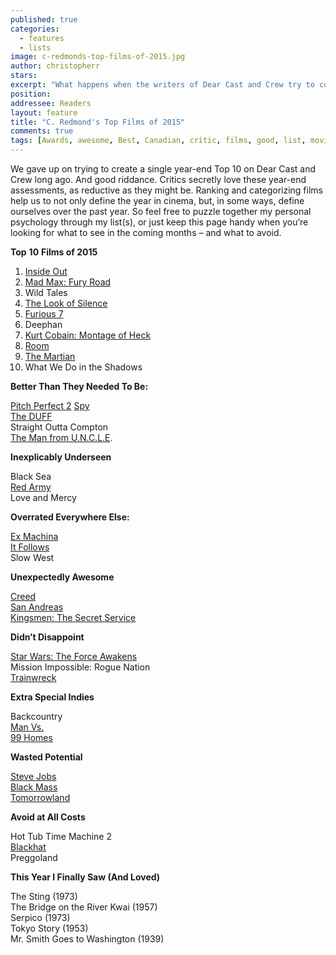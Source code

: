 ```yaml
---
published: true
categories:
  - features
  - lists
image: c-redmonds-top-films-of-2015.jpg
author: christopherr
stars: 
excerpt: "What happens when the writers of Dear Cast and Crew try to come to a consensus about the year's best films? We don't bother to try."
position: 
addressee: Readers
layout: feature
title: "C. Redmond's Top Films of 2015"
comments: true
tags: [Awards, awesome, Best, Canadian, critic, films, good, list, movies, Top films 2015, worst, year end]
---
```

We gave up on trying to create a single year-end Top 10 on Dear Cast and Crew long ago. And good riddance.  Critics secretly love these year-end assessments, as reductive as they might be. Ranking and categorizing films help us to not only define the year in cinema, but, in some ways, define ourselves over the past year. So feel free to puzzle together my personal psychology through my list(s), or just keep this page handy when you’re looking for what to see in the coming months – and what to avoid.

**Top** **10** **Films of 2015**

1. [Inside Out](http://www.dearcastandcrew.com/content/2015/6/22/inside-out.html)
1. [Mad Max: Fury Road](http://www.dearcastandcrew.com/content/2015/5/20/mad-max-fury-road.html)
1. Wild Tales
1. [The Look of Silence](http://www.dearcastandcrew.com/content/2014/9/10/tiff-postcard-4-the-look-of-silence.html)
1. [Furious 7](http://www.dearcastandcrew.com/content/2015/4/7/furious-7.html)
1. Deephan
1. [Kurt Cobain: Montage of Heck](http://www.dearcastandcrew.com/content/2015/5/13/kurt-cobain-montage-of-heck.html)
1. [Room](http://www.dearcastandcrew.com/content/2015/11/23/room.html)
1. [The Martian](http://www.dearcastandcrew.com/content/2015/10/6/the-martian.html)
1. What We Do in the Shadows

**Better Than They Needed To Be:**

[Pitch Perfect 2](http://www.dearcastandcrew.com/content/2015/5/15/pitch-perfect-2.html)
[Spy](http://www.dearcastandcrew.com/content/2015/6/4/spy.html)  
[The DUFF](http://www.dearcastandcrew.com/content/2015/2/25/the-duff.html)  
Straight Outta Compton  
[The Man from U.N.C.L.E](http://www.dearcastandcrew.com/content/2015/8/16/the-man-from-uncle.html).

**Inexplicably Underseen**

Black Sea  
[Red Army](http://www.dearcastandcrew.com/content/2014/9/7/tiff-postcard-2-red-army.html)  
Love and Mercy

**Overrated Everywhere Else:**

[Ex Machina](http://www.dearcastandcrew.com/content/2015/5/8/ex-machina.html)  
[It Follows](http://www.dearcastandcrew.com/content/2015/4/2/it-follows.html)  
Slow West

**Unexpectedly Awesome**

[Creed](http://www.dearcastandcrew.com/content/2015/11/27/creed.html)  
[San Andreas](http://www.dearcastandcrew.com/content/2015/6/3/san-andreas.html)  
[Kingsmen: The Secret Service](http://www.dearcastandcrew.com/content/2015/2/17/kingsmen-the-secret-service.html)

**Didn’t Disappoint**

[Star Wars: The Force Awakens](http://www.dearcastandcrew.com/content/2015/12/18/the-force-awakens.html)  
Mission Impossible: Rogue Nation  
[Trainwreck](http://www.dearcastandcrew.com/content/2015/7/20/trainwreck.html)

**Extra Special Indies**

Backcountry  
[Man Vs.](http://www.dearcastandcrew.com/content/2015/11/17/man-vs.html)  
[99 Homes](http://www.dearcastandcrew.com/content/2014/9/12/tiff-postcard-1-99-homes.html)

**Wasted Potential**

[Steve Jobs](http://www.dearcastandcrew.com/content/2015/11/29/steve-jobs.html)  
[Black Mass](http://www.dearcastandcrew.com/content/2015/9/23/black-mass.html)  
[Tomorrowland](http://www.dearcastandcrew.com/content/2015/5/22/tomorrowland.html)

**Avoid at All Costs**

Hot Tub Time Machine 2  
[Blackhat](http://www.dearcastandcrew.com/content/2015/1/19/blackhat.html)  
Preggoland

**This Year I Finally Saw (And Loved)**

The Sting (1973)  
The Bridge on the River Kwai (1957)  
Serpico (1973)  
Tokyo Story (1953)  
 Mr. Smith Goes to Washington (1939)